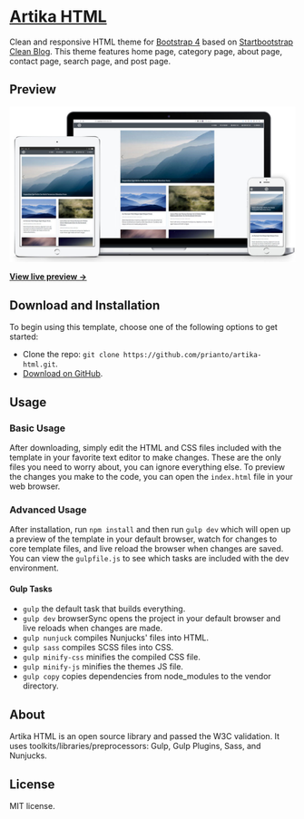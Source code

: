# [Artika HTML](https://github.com/prianto/artika-html)

Clean and responsive HTML theme for [Bootstrap 4](https://getbootstrap.com/docs/4.0/)
based on [Startbootstrap Clean Blog](https://startbootstrap.com/template-overviews/clean-blog/).
This theme features home page, category page, about page, contact page, search page, and post page.

## Preview

![Artika HTML Preview](img/preview.jpg?raw=true "Artika HTML")

**[View live preview &rarr;](https://prianto.github.io/artika-html/)**

## Download and Installation

To begin using this template, choose one of the following options to get started:
* Clone the repo: `git clone https://github.com/prianto/artika-html.git`.
* [Download on GitHub](https://github.com/prianto/artika-html).

## Usage

### Basic Usage

After downloading, simply edit the HTML and CSS files included with the template
in your favorite text editor to make changes. These are the only files you need
to worry about, you can ignore everything else. To preview the changes you make
to the code, you can open the `index.html` file in your web browser.

### Advanced Usage

After installation, run `npm install` and then run `gulp dev` which will open up
a preview of the template in your default browser, watch for changes to core
template files, and live reload the browser when changes are saved. You can
view the `gulpfile.js` to see which tasks are included with the dev environment.

#### Gulp Tasks

- `gulp` the default task that builds everything.
- `gulp dev` browserSync opens the project in your default browser and live reloads when changes are made.
- `gulp nunjuck` compiles Nunjucks' files into HTML.
- `gulp sass` compiles SCSS files into CSS.
- `gulp minify-css` minifies the compiled CSS file.
- `gulp minify-js` minifies the themes JS file.
- `gulp copy` copies dependencies from node_modules to the vendor directory.

## About

Artika HTML is an open source library and passed the W3C validation.
It uses toolkits/libraries/preprocessors: Gulp, Gulp Plugins, Sass, and Nunjucks.

## License

MIT license.
